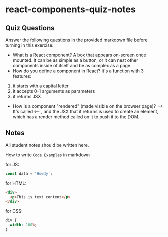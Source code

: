 # react-components-quiz-notes

## Quiz Questions

Answer the following questions in the provided markdown file before turning in this exercise:

- What is a React component?
  A box that appears on-screen once mounted. It can be as simple as a button, or it can nest other components inside of itself and be as complex as a page.
- How do you define a component in React?
  It's a function with 3 features:

1. it starts with a capital letter
2. it accepts 0-1 arguments as parameters
3. it returns JSX

- How is a component "rendered" (made visible on the browser page)?
  --> It's called <-- , and the JSX that it returns is used to create an element, which has a render method called on it to push it to the DOM.

## Notes

All student notes should be written here.

How to write `Code Examples` in markdown

for JS:

```javascript
const data = 'Howdy';
```

for HTML:

```html
<div>
  <p>This is text content</p>
</div>
```

for CSS:

```css
div {
  width: 100%;
}
```
